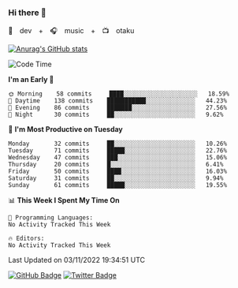 ### Hi there 👋

🚀　dev　+　🎧　music　+　📺　otaku


[![Anurag's GitHub stats](https://github-readme-stats.vercel.app/api?username=koheitasaka&count_private=true&show_icons=true&theme=monokai)](https://github.com/koheitasaka/github-readme-stats)

<!--START_SECTION:waka-->
![Code Time](http://img.shields.io/badge/Code%20Time-1%2C161%20hrs%2023%20mins-blue)

**I'm an Early 🐤** 

```text
🌞 Morning    58 commits     ████░░░░░░░░░░░░░░░░░░░░░   18.59% 
🌆 Daytime    138 commits    ███████████░░░░░░░░░░░░░░   44.23% 
🌃 Evening    86 commits     ███████░░░░░░░░░░░░░░░░░░   27.56% 
🌙 Night      30 commits     ██░░░░░░░░░░░░░░░░░░░░░░░   9.62%

```
📅 **I'm Most Productive on Tuesday** 

```text
Monday       32 commits     ██░░░░░░░░░░░░░░░░░░░░░░░   10.26% 
Tuesday      71 commits     █████░░░░░░░░░░░░░░░░░░░░   22.76% 
Wednesday    47 commits     ███░░░░░░░░░░░░░░░░░░░░░░   15.06% 
Thursday     20 commits     █░░░░░░░░░░░░░░░░░░░░░░░░   6.41% 
Friday       50 commits     ████░░░░░░░░░░░░░░░░░░░░░   16.03% 
Saturday     31 commits     ██░░░░░░░░░░░░░░░░░░░░░░░   9.94% 
Sunday       61 commits     █████░░░░░░░░░░░░░░░░░░░░   19.55%

```


📊 **This Week I Spent My Time On** 

```text
💬 Programming Languages: 
No Activity Tracked This Week

🔥 Editors: 
No Activity Tracked This Week

```


 Last Updated on 03/11/2022 19:34:51 UTC
<!--END_SECTION:waka-->

[![GitHub Badge](https://img.shields.io/badge/GitHub-100000?style=for-the-badge&logo=github&logoColor=white)](https://github.com/koheitasaka)
[![Twitter Badge](https://img.shields.io/badge/Twitter-1DA1F2?style=for-the-badge&logo=twitter&logoColor=white)](https://twitter.com/sleep_asleep_)
